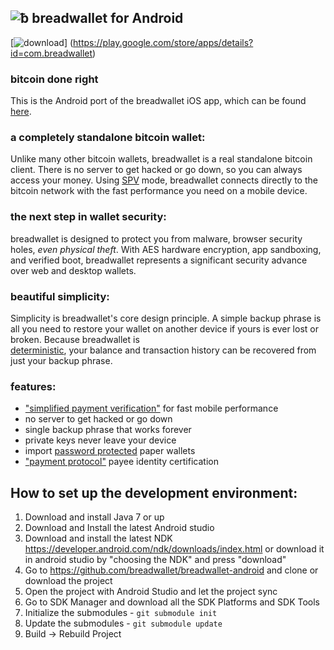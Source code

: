 ![ƀ](/images/icon.png) breadwallet for Android
----------------------------------

[![download](/images/icon-google-play.png)]
(https://play.google.com/store/apps/details?id=com.breadwallet)

### bitcoin done right

This is the Android port of the breadwallet iOS app, which can be found [here](https://github.com/breadwallet/breadwallet/).

### a completely standalone bitcoin wallet:

Unlike many other bitcoin wallets, breadwallet is a real standalone bitcoin
client. There is no server to get hacked or go down, so you can always access
your money. Using
[SPV](https://en.bitcoin.it/wiki/Thin_Client_Security#Header-Only_Clients)
mode, breadwallet connects directly to the bitcoin network with the fast
performance you need on a mobile device.

### the next step in wallet security:

breadwallet is designed to protect you from malware, browser security holes,
*even physical theft*. With AES hardware encryption, app sandboxing, and verified boot, breadwallet represents a significant security advance over
web and desktop wallets.

### beautiful simplicity:

Simplicity is breadwallet's core design principle. A simple backup phrase is
all you need to restore your wallet on another device if yours is ever lost or
broken.  Because breadwallet is  
[deterministic](https://github.com/bitcoin/bips/blob/master/bip-0032.mediawiki),
your balance and transaction history can be recovered from just your backup
phrase.

### features:

- ["simplified payment verification"](https://github.com/bitcoin/bips/blob/master/bip-0037.mediawiki) for fast mobile performance
- no server to get hacked or go down
- single backup phrase that works forever
- private keys never leave your device
- import [password protected](https://github.com/bitcoin/bips/blob/master/bip-0038.mediawiki) paper wallets
- ["payment protocol"](https://github.com/bitcoin/bips/blob/master/bip-0070.mediawiki) payee identity certification

## How to set up the development environment:
1. Download and install Java 7 or up
2. Download and Install the latest Android studio
3. Download and install the latest NDK https://developer.android.com/ndk/downloads/index.html or download it in android studio by "choosing the NDK" and press "download"
4. Go to https://github.com/breadwallet/breadwallet-android and clone or download the project
5. Open the project with Android Studio and let the project sync
6. Go to SDK Manager and download all the SDK Platforms and SDK Tools
7. Initialize the submodules - <code>git submodule init</code>
8. Update the submodules - <code>git submodule update</code>
9. Build -> Rebuild Project
